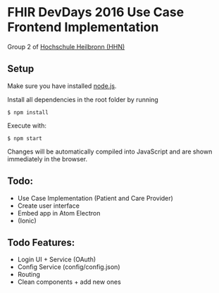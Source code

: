 # FHIR DevDays 2016 Use Case Frontend Implementation
Group 2 of [Hochschule Heilbronn (HHN)](https://www.hs-heilbronn.de/heilbronn-university)

## Setup
Make sure you have installed [node.js](https://nodejs.org/en/).

Install all dependencies in the root folder by running
 ```shell
$ npm install
```

Execute with:
 ```shell
$ npm start
```
Changes will be automatically compiled into JavaScript and are shown immediately in the browser.

## Todo:
* Use Case Implementation (Patient and Care Provider)
* Create user interface
* Embed app in Atom Electron
* (Ionic)

## Todo Features:
* Login UI + Service (OAuth)
* Config Service (config/config.json)
* Routing
* Clean components + add new ones
